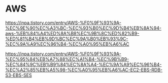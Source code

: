 # AWS
https://inpa.tistory.com/entry/AWS-%F0%9F%93%9A-%EC%9E%90%EC%A3%BC-%EC%93%B0%EC%9D%B4%EB%8A%94-aws-%EB%84%A4%ED%8A%B8%EC%9B%8C%ED%82%B9-%ED%81%B4%EB%9D%BC%EC%9A%B0%EB%93%9C-%EC%9A%A9%EC%96%B4-%EC%A0%95%EB%A6%AC

https://inpa.tistory.com/entry/AWS-%F0%9F%93%9A-%EC%95%84%EB%A7%88%EC%A1%B4-%EC%9B%B9-%EC%84%9C%EB%B9%84%EC%8A%A4-%EC%9A%A9%EC%96%B4-%EC%A2%85%EB%A5%98-%EC%A0%95%EB%A6%AC-EC2-EBS-RDB-S3-EBS-SES
